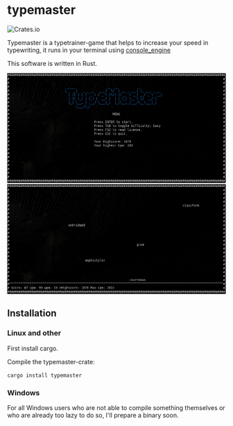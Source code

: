 # typemaster
![Crates.io](https://img.shields.io/crates/v/typemaster.svg)

Typemaster is a typetrainer-game that helps to increase your speed in typewriting,
it runs in your terminal using [console_engine](https://crates.io/crates/console_engine)

This software is written in Rust.

![menu](assets/tm_main_menu.png)
![ingame](assets/tm_ingame.png)

## Installation

### Linux and other

First install cargo.

Compile the typemaster-crate:

```
cargo install typemaster
```
### Windows

For all Windows users who are not able to compile something themselves or who are already too lazy to do so, I'll prepare a binary soon.



